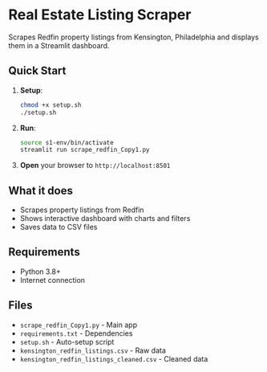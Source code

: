 # Real Estate Listing Scraper

Scrapes Redfin property listings from Kensington, Philadelphia and displays them in a Streamlit dashboard.

## Quick Start

1. **Setup**:
   ```bash
   chmod +x setup.sh
   ./setup.sh
   ```

2. **Run**:
   ```bash
   source s1-env/bin/activate
   streamlit run scrape_redfin_Copy1.py
   ```

3. **Open** your browser to `http://localhost:8501`

## What it does

- Scrapes property listings from Redfin
- Shows interactive dashboard with charts and filters
- Saves data to CSV files

## Requirements

- Python 3.8+
- Internet connection

## Files

- `scrape_redfin_Copy1.py` - Main app
- `requirements.txt` - Dependencies
- `setup.sh` - Auto-setup script
- `kensington_redfin_listings.csv` - Raw data
- `kensington_redfin_listings_cleaned.csv` - Cleaned data